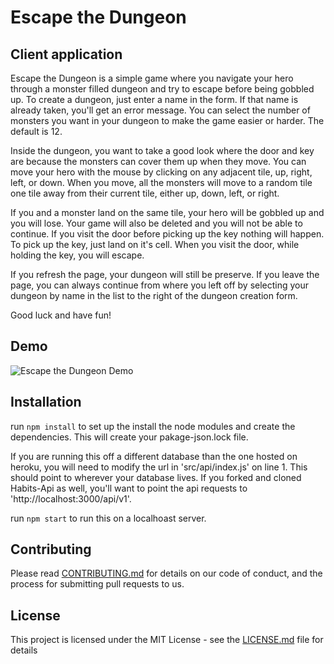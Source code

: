 # Escape the Dungeon
## Client application

Escape the Dungeon is a simple game where you navigate your hero through a monster filled dungeon and try to escape before being gobbled up. To create a dungeon, just enter a name in the form. If that name is already taken, you'll get an error message. You can select the number of monsters you want in your dungeon to make the game easier or harder. The default is 12.

Inside the dungeon, you want to take a good look where the door and key are because the monsters can cover them up when they move. You can move your hero with the mouse by clicking on any adjacent tile, up, right, left, or down. When you move, all the monsters will move to a random tile one tile away from their current tile, either up, down, left, or right.

If you and a monster land on the same tile, your hero will be gobbled up and you will lose. Your game will also be deleted and you will not be able to continue. If you visit the door before picking up the key nothing will happen. To pick up the key, just land on it's cell. When you visit the door, while holding the key, you will escape.

If you refresh the page, your dungeon will still be preserve. If you leave the page, you can always continue from where you left off by selecting your dungeon by name in the list to the right of the dungeon creation form.

Good luck and have fun!

## Demo

![Escape the Dungeon Demo](public/EscapeDemo.gif)

## Installation

run `npm install` to set up the install the node modules and create the dependencies. This will create your pakage-json.lock file.

If you are running this off a different database than the one hosted on heroku, you will need to modify the url in 'src/api/index.js' on line 1. This should point to wherever your database lives. If you forked and cloned Habits-Api as well, you'll want to point the api requests to 'http://localhost:3000/api/v1'.

run `npm start` to run this on a localhoast server.

## Contributing

Please read [CONTRIBUTING.md](https://gist.github.com/PurpleBooth/b24679402957c63ec426) for details on our code of conduct, and the process for submitting pull requests to us.

## License

This project is licensed under the MIT License - see the [LICENSE.md](LICENSE.md) file for details
